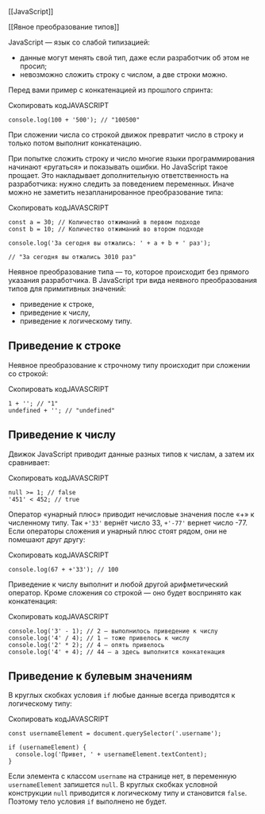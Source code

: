 [[JavaScript]]

[[Явное преобразование типов]]

JavaScript — язык со слабой типизацией:

-   данные могут менять свой тип, даже если разработчик об этом не просил;
-   невозможно сложить строку с числом, а две строки можно.

Перед вами пример с конкатенацией из прошлого спринта:

Скопировать кодJAVASCRIPT

```
console.log(100 + '500'); // "100500" 
```

При сложении числа со строкой движок превратит число в строку и только потом выполнит конкатенацию.

При попытке сложить строку и число многие языки программирования начинают «ругаться» и показывать ошибки. Но JavaScript такое прощает. Это накладывает дополнительную ответственность на разработчика: нужно следить за поведением переменных. Иначе можно не заметить незапланированное преобразование типа:

Скопировать кодJAVASCRIPT

```
const a = 30; // Количество отжиманий в первом подходе
const b = 10; // Количество отжиманий во втором подходе

console.log('За сегодня вы отжались: ' + a + b + ' раз');

// "За сегодня вы отжались 3010 раз" 
```

Неявное преобразование типа — то, которое происходит без прямого указания разработчика. В JavaScript три вида неявного преобразования типов для примитивных значений:

-   приведение к строке,
-   приведение к числу,
-   приведение к логическому типу.

## Приведение к строке

Неявное преобразование к строчному типу происходит при сложении со строкой:

Скопировать кодJAVASCRIPT

```
1 + ''; // "1"
undefined + ''; // "undefined" 
```

## Приведение к числу

Движок JavaScript приводит данные разных типов к числам, а затем их сравнивает:

Скопировать кодJAVASCRIPT

```
null >= 1; // false
'451' < 452; // true 
```

Оператор «унарный плюс» приводит нечисловые значения после «+» к численному типу. Так `+'33'` вернёт число 33, `+'-77'` вернет число -77. Если операторы сложения и унарный плюс стоят рядом, они не помешают друг другу:

Скопировать кодJAVASCRIPT

```
console.log(67 + +'33'); // 100 
```

Приведение к числу выполнит и любой другой арифметический оператор. Кроме сложения со строкой — оно будет воспринято как конкатенация:

Скопировать кодJAVASCRIPT

```
console.log('3' - 1); // 2 — выполнилось приведение к числу
console.log('4' / 4); // 1 — тоже привелось к числу
console.log('2' * 2); // 4 — опять привелось
console.log('4' + 4); // 44 — а здесь выполнится конкатенация 
```

## Приведение к булевым значениям

В круглых скобках условия `if` любые данные всегда приводятся к логическому типу:

Скопировать кодJAVASCRIPT

```
const usernameElement = document.querySelector('.username');

if (usernameElement) {
  console.log('Привет, ' + usernameElement.textContent);
} 
```

Если элемента с классом `username` на странице нет, в переменную `usernameElement` запишется `null`. В круглых скобках условной конструкции `null` приводится к логическому типу и становится `false`. Поэтому тело условия `if` выполнено не будет.